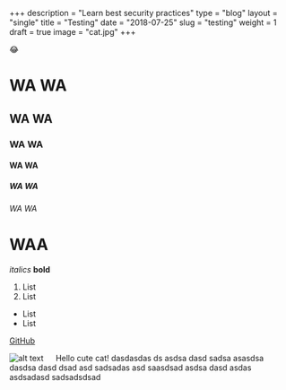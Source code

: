 +++
description = "Learn best security practices"
type = "blog"
layout = "single"
title = "Testing"
date = "2018-07-25"
slug = "testing"
weight = 1
draft = true
image = "cat.jpg"
+++

:joy:

# WA WA
## WA WA
### WA WA
#### WA WA
##### WA WA
###### WA WA

# **WAA**


*italics*
**bold**

1. List
1. List

- List
- List

[GitHub](http://github.com)

![alt text](/created/img/cat.jpg "Title Text")
    &emsp; Hello cute cat! dasdasdas ds asdsa dasd sadsa asasdsa dasdsa dasd dsad asd sadsadas asd saasdsad asdsa dasd asdas asdsadasd sadsadsdsad 
 